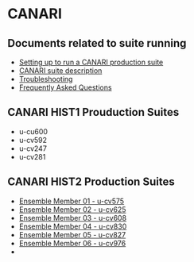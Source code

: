 # CANARI

## Documents related to suite running

* [Setting up to run a CANARI production suite](setup)
* [CANARI suite description](suite-description)
* [Troubleshooting](troubleshooting)
* [Frequently Asked Questions](faq)

## CANARI HIST1 Prouduction Suites

* u-cu600
* u-cv592
* u-cv247
* u-cv281

## CANARI HIST2 Production Suites

* [Ensemble Member 01 - u-cv575](u-cv575)
* [Ensemble Member 02 - u-cv625](u-cv625)
* [Ensemble Member 03 - u-cv608](u-cv608)
* [Ensemble Member 04 - u-cv830](u-cv830)
* [Ensemble Member 05 - u-cv827](u-cv827)
* [Ensemble Member 06 - u-cv976](u-cv976)
* 


